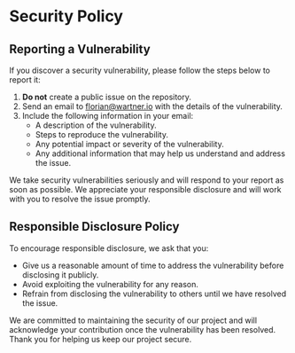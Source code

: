 # Security Policy

## Reporting a Vulnerability

If you discover a security vulnerability, please follow the steps below to report it:

1. **Do not** create a public issue on the repository.
2. Send an email to [florian@wartner.io](mailto:florian@wartner.io) with the details of the vulnerability.
3. Include the following information in your email:
   - A description of the vulnerability.
   - Steps to reproduce the vulnerability.
   - Any potential impact or severity of the vulnerability.
   - Any additional information that may help us understand and address the issue.

We take security vulnerabilities seriously and will respond to your report as soon as possible. We appreciate your responsible disclosure and will work with you to resolve the issue promptly.

## Responsible Disclosure Policy

To encourage responsible disclosure, we ask that you:

- Give us a reasonable amount of time to address the vulnerability before disclosing it publicly.
- Avoid exploiting the vulnerability for any reason.
- Refrain from disclosing the vulnerability to others until we have resolved the issue.

We are committed to maintaining the security of our project and will acknowledge your contribution once the vulnerability has been resolved. Thank you for helping us keep our project secure.
